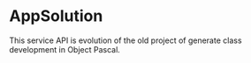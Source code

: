 # AppSolution
This service API is evolution of the old project of generate class development in Object Pascal.
